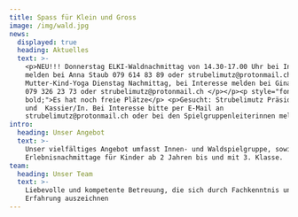```yaml
---
title: Spass für Klein und Gross
image: /img/wald.jpg
news:
  displayed: true
  heading: Aktuelles
  text: >-
    <p>NEU!!! Donnerstag ELKI-Waldnachmittag von 14.30-17.00 Uhr bei Interesse
    melden bei Anna Staub 079 614 83 89 oder strubelimutz@protonmail.ch<p>
    Mutter-Kind-Yoga Dienstag Nachmittag, bei Interesse melden bei Gina Riitano
    079 326 23 73 oder strubelimutz@protonmail.ch </p></p><p style="font-weight:
    bold;">Es hat noch freie Plätze</p> <p>Gesucht: Strubelimutz Präsident/in
    und  Kassier/In. Bei Interesse bitte per E-Mail an
    strubelimutz@protonmail.ch oder bei den Spielgruppenleiterinnen melden</p>
intro:
  heading: Unser Angebot
  text: >-
    Unser vielfältiges Angebot umfasst Innen- und Waldspielgruppe, sowie
    Erlebnisnachmittage für Kinder ab 2 Jahren bis und mit 3. Klasse.
team:
  heading: Unser Team
  text: >-
    Liebevolle und kompetente Betreuung, die sich durch Fachkenntnis und
    Erfahrung auszeichnen
---
```


